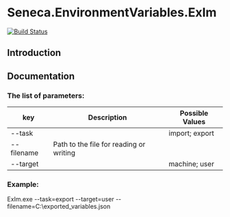 # Seneca.EnvironmentVariables.ExIm
[![Build Status](https://eminencegrs.visualstudio.com/ExIm/_apis/build/status/Seneca.EnvironmentVariables.ExIm?branchName=master)](https://eminencegrs.visualstudio.com/ExIm/_build/latest?definitionId=8&branchName=master)

## Introduction

## Documentation

### The list of parameters:
| key                | Description                             | Possible Values      |
|--------------------|-----------------------------------------|----------------------|
| --task             |                                         | import; export       |
| --filename 		 | Path to the file for reading or writing |                      |
| --target           |                                         | machine; user        |

### Example:
ExIm.exe --task=export --target=user --filename=C:\exported_variables.json